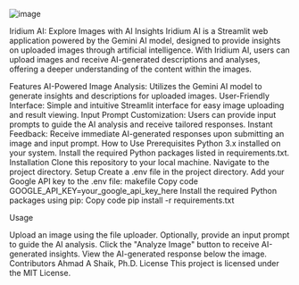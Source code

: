 ![image](https://github.com/ahmadalis2016/Iridium-AI-Image-Analysis/assets/130319416/3590b637-b72a-4a41-86ba-a556e9c22016)


Iridium AI: Explore Images with AI Insights
Iridium AI is a Streamlit web application powered by the Gemini AI model, designed to provide insights on uploaded images through artificial intelligence. With Iridium AI, users can upload images and receive AI-generated descriptions and analyses, offering a deeper understanding of the content within the images.

Features
AI-Powered Image Analysis: Utilizes the Gemini AI model to generate insights and descriptions for uploaded images.
User-Friendly Interface: Simple and intuitive Streamlit interface for easy image uploading and result viewing.
Input Prompt Customization: Users can provide input prompts to guide the AI analysis and receive tailored responses.
Instant Feedback: Receive immediate AI-generated responses upon submitting an image and input prompt.
How to Use
Prerequisites
Python 3.x installed on your system.
Install the required Python packages listed in requirements.txt.
Installation
Clone this repository to your local machine.
Navigate to the project directory.
Setup
Create a .env file in the project directory.
Add your Google API key to the .env file:
makefile
Copy code
GOOGLE_API_KEY=your_google_api_key_here
Install the required Python packages using pip:
Copy code
pip install -r requirements.txt

Usage

Upload an image using the file uploader.
Optionally, provide an input prompt to guide the AI analysis.
Click the "Analyze Image" button to receive AI-generated insights.
View the AI-generated response below the image.
Contributors
Ahmad A Shaik, Ph.D.
License
This project is licensed under the MIT License.
